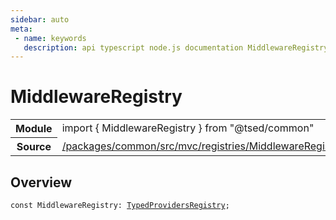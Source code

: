 ```yaml
---
sidebar: auto
meta:
 - name: keywords
   description: api typescript node.js documentation MiddlewareRegistry const
---
```

# MiddlewareRegistry <Badge text="Constant" type="const"/>
<!-- Summary -->
<section class="symbol-info"><table class="is-full-width"><tbody><tr><th>Module</th><td><div class="lang-typescript"><span class="token keyword">import</span> { MiddlewareRegistry }&nbsp;<span class="token keyword">from</span>&nbsp;<span class="token string">"@tsed/common"</span></div></td></tr><tr><th>Source</th><td><a href="https://github.com/Romakita/ts-express-decorators/blob/v5.0.2/packages/common/src/mvc/registries/MiddlewareRegistry.ts#L0-L0">/packages/common/src/mvc/registries/MiddlewareRegistry.ts</a></td></tr></tbody></table></section>

<!-- Overview -->
## Overview


<pre><code class="typescript-lang "><span class="token keyword">const</span> MiddlewareRegistry<span class="token punctuation">:</span> <a href="/api/di/interfaces/TypedProvidersRegistry.html"><span class="token">TypedProvidersRegistry</span></a><span class="token punctuation">;</span></code></pre>